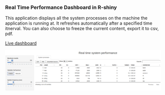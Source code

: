 ### Real Time Performance Dashboard in R-shiny

This application displays all the system processes on the machine the application is running at. It refreshes automatically after a specified time itnerval. You can also choose to freeze the current content, export it to csv, pdf.

[Live dashboard](https://ginberg.shinyapps.io/perf/)

![alt text](images/dashboard.png "Real Time Performance Dashboard in R-shiny")